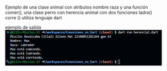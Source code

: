 Ejemplo de una clase animal con atributos nombre raza y una función comer(), una clase perro con herencia animal con dos funciones ladra() corre () utiliza lenguaje dart

ejemplo de salida
![alt text](image-9.png)
